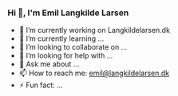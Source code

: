 ### Hi 👋, I'm Emil Langkilde Larsen

- 🔭 I’m currently working on Langkildelarsen.dk
- 🌱 I’m currently learning ...
- 👯 I’m looking to collaborate on ...
- 🤔 I’m looking for help with ...
- 💬 Ask me about ...
- 📫 How to reach me: emil@langkildelarsen.dk
- ⚡ Fun fact: ...
